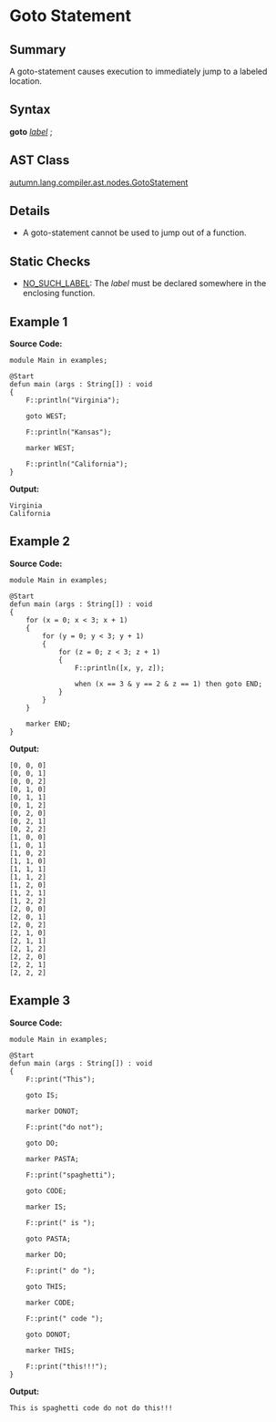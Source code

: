 # Goto Statement

## Summary

A goto-statement causes execution to immediately jump to a labeled location.

## Syntax

<div class="syntax">
<b>goto</b> <i><a href="Label.md">label</a></i> ;<br>
</div>

## AST Class

[autumn.lang.compiler.ast.nodes.GotoStatement](https://www.mackenziehigh.com/autumn/javadoc/autumn/lang/compiler/ast/nodes/GotoStatement.html)

## Details

+ A goto-statement cannot be used to jump out of a function.

## Static Checks

+ [NO_SUCH_LABEL](https://www.mackenziehigh.com/autumn/javadoc/autumn/lang/compiler/errors/ErrorCode.html#NO_SUCH_LABEL): The <i>label</i> must be declared somewhere in the enclosing function.

## Example 1

**Source Code:**

```plain
module Main in examples;

@Start
defun main (args : String[]) : void
{
    F::println("Virginia");

    goto WEST;

    F::println("Kansas");

    marker WEST;

    F::println("California");
}
```

**Output:**

```plain
Virginia
California
```

## Example 2

**Source Code:**

```plain
module Main in examples;

@Start
defun main (args : String[]) : void
{
    for (x = 0; x < 3; x + 1)
    {
        for (y = 0; y < 3; y + 1)
        {
            for (z = 0; z < 3; z + 1)
            {
                F::println([x, y, z]);

                when (x == 3 & y == 2 & z == 1) then goto END;
            }
        }
    }

    marker END;
}
```

**Output:**

```plain
[0, 0, 0]
[0, 0, 1]
[0, 0, 2]
[0, 1, 0]
[0, 1, 1]
[0, 1, 2]
[0, 2, 0]
[0, 2, 1]
[0, 2, 2]
[1, 0, 0]
[1, 0, 1]
[1, 0, 2]
[1, 1, 0]
[1, 1, 1]
[1, 1, 2]
[1, 2, 0]
[1, 2, 1]
[1, 2, 2]
[2, 0, 0]
[2, 0, 1]
[2, 0, 2]
[2, 1, 0]
[2, 1, 1]
[2, 1, 2]
[2, 2, 0]
[2, 2, 1]
[2, 2, 2]
```

## Example 3

**Source Code:**

```plain
module Main in examples;

@Start
defun main (args : String[]) : void
{
    F::print("This");

    goto IS;

    marker DONOT;

    F::print("do not");

    goto DO;

    marker PASTA;

    F::print("spaghetti");

    goto CODE;

    marker IS;

    F::print(" is ");

    goto PASTA;

    marker DO;

    F::print(" do ");

    goto THIS;

    marker CODE;

    F::print(" code ");

    goto DONOT;

    marker THIS;

    F::print("this!!!");
}
```

**Output:**

```plain
This is spaghetti code do not do this!!!
```

